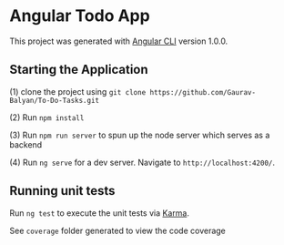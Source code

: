 # Angular Todo App

This project was generated with [Angular CLI](https://github.com/angular/angular-cli) version 1.0.0.


## Starting the Application

(1) clone the project using `git clone https://github.com/Gaurav-Balyan/To-Do-Tasks.git`

(2) Run `npm install`

(3) Run `npm run server` to spun up the node server which serves as a backend

(4) Run `ng serve` for a dev server. Navigate to `http://localhost:4200/`.


## Running unit tests

Run `ng test` to execute the unit tests via [Karma](https://karma-runner.github.io).

See `coverage` folder generated to view the code coverage
